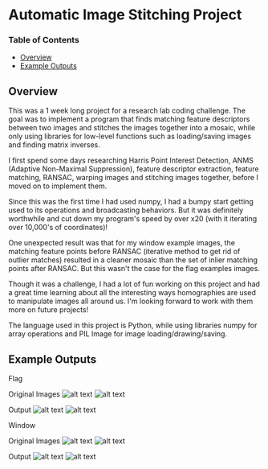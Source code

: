 # Automatic Image Stitching Project


### Table of Contents
* [Overview](https://github.com/sophiawa/image-stitching#overview)
* [Example Outputs](https://github.com/sophiawa/image-stitching#example-output)


## Overview

This was a 1 week long project for a research lab coding challenge. 
The goal was to implement a program that finds matching feature descriptors between
two images and stitches the images together into a mosaic, while only using libraries 
for low-level functions such as loading/saving images and finding matrix inverses.

I first spend some days researching Harris Point Interest Detection, 
ANMS (Adaptive Non-Maximal Suppression), feature descriptor extraction, 
feature matching, RANSAC, warping images and stitching images together,
before I moved on to implement them. 

Since this was the first time I had used numpy, I had a bumpy start getting used to
its operations and broadcasting behaviors. But it was definitely worthwhile 
and cut down my program's speed by over x20 (with it iterating over 10,000's of
coordinates)! 

One unexpected result was that for my window example images, the matching
feature points before RANSAC (iterative method to get rid of outlier matches)
resulted in a cleaner mosaic than the set of inlier matching points after RANSAC. 
But this wasn't the case for the flag examples images.

Though it was a challenge, I had a lot of fun working on this project and had
a great time learning about all the interesting ways homographies are used to 
manipulate images all around us. I'm looking forward to work with them more on
future projects!

The language used in this project is Python, while using libraries numpy for array
operations and PIL Image for image loading/drawing/saving.


## Example Outputs

Flag

Original Images
![alt text](https://github.com/sophiawa/image_stitching/tree/main/flag_images/flags_left.jpg?raw=true)
![alt text](https://github.com/sophiawa/image_stitching/tree/main/flag_images/flags_right.jpg?raw=true)

Output
![alt text](https://github.com/sophiawa/image_stitching/tree/main/flag_images/flag_matches.png?raw=true)
![alt text](https://github.com/sophiawa/image_stitching/tree/main/flag_images/flag_mosaic.png?raw=true)


Window

Original Images
![alt text](https://github.com/sophiawa/image_stitching/tree/main/window_images/window_left.jpg?raw=true)
![alt text](https://github.com/sophiawa/image_stitching/tree/main/window_images/window_right.jpg?raw=true)

Output
![alt text](https://github.com/sophiawa/image_stitching/tree/main/window_images/window_matches.png?raw=true)
![alt text](https://github.com/sophiawa/image_stitching/tree/main/window_images/window_mosaic.png?raw=true)

